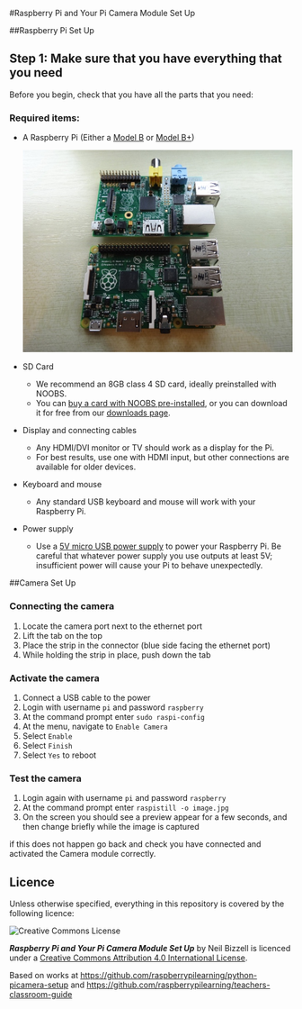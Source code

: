 #Raspberry Pi and Your Pi Camera Module Set Up

##Raspberry Pi Set Up
## Step 1: Make sure that you have everything that you need

Before you begin, check that you have all the parts that you need:

### Required items:

- A Raspberry Pi (Either a [Model B](http://www.raspberrypi.org/product/model-b/) or [Model B+](http://www.raspberrypi.org/product/model-b-plus/))

	![](images/Raspberry-Pis.jpg)

- SD Card
	- We recommend an 8GB class 4 SD card, ideally preinstalled with NOOBS. 
	- You can [buy a card with NOOBS pre-installed](http://swag.raspberrypi.org/collections/frontpage/products/noobs-8gb-sd-card), or you can download it for free from our [downloads page](http://www.raspberrypi.org/downloads/).
	
- Display and connecting cables
	- Any HDMI/DVI monitor or TV should work as a display for the Pi. 
	- For best results, use one with HDMI input, but other connections are available for older devices. 
	
- Keyboard and mouse
	- Any standard USB keyboard and mouse will work with your Raspberry Pi.
	
- Power supply
	- Use a [5V micro USB power supply](http://swag.raspberrypi.org/collections/pi-kits/products/raspberry-pi-universal-power-supply) to power your Raspberry Pi. Be careful that whatever power supply you use outputs at least 5V; insufficient power will cause your Pi to behave unexpectedly.




##Camera Set Up

### Connecting the camera

1. Locate the camera port next to the ethernet port
1. Lift the tab on the top
1. Place the strip in the connector (blue side facing the ethernet port)
1. While holding the strip in place, push down the tab

### Activate the camera

1. Connect a USB cable to the power
1. Login with username `pi` and password `raspberry`
1. At the command prompt enter `sudo raspi-config`
1. At the menu, navigate to `Enable Camera`
1. Select `Enable`
1. Select `Finish`
1. Select `Yes` to reboot

### Test the camera

1. Login again with username `pi` and password `raspberry`
1. At the command prompt enter `raspistill -o image.jpg`
1. On the screen you should see a preview appear for a few seconds, and then change briefly while the image is captured

if this does not happen go back and check you have connected and activated the Camera module correctly. 


## Licence

Unless otherwise specified, everything in this repository is covered by the following licence:

![Creative Commons License](http://i.creativecommons.org/l/by-sa/4.0/88x31.png)

***Raspberry Pi and Your Pi Camera Module Set Up*** by Neil Bizzell is licenced under a [Creative Commons Attribution 4.0 International License](http://creativecommons.org/licenses/by-sa/4.0/).

Based on works at https://github.com/raspberrypilearning/python-picamera-setup and https://github.com/raspberrypilearning/teachers-classroom-guide
